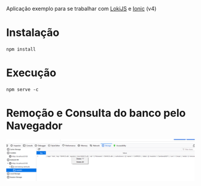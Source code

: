 Aplicação exemplo para se trabalhar 
com [LokiJS](http://lokijs.org/#/) e 
[Ionic](ionicframework.com) (v4)

Instalação
====================

```
npm install
```

Execução
=====================
```
npm serve -c
```

Remoção e Consulta do banco pelo Navegador
====================

![alt text](https://raw.githubusercontent.com/rafaelbaiolim/ionic-lokijs/master/images/query_delete_indexdb.png)